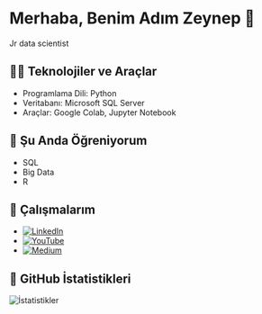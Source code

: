 # Merhaba, Benim Adım Zeynep 👋

Jr data scientist

## 🧑‍💻 Teknolojiler ve Araçlar

- Programlama Dili: Python
- Veritabanı: Microsoft SQL Server
- Araçlar: Google Colab, Jupyter Notebook

## 🌱 Şu Anda Öğreniyorum

- SQL
- Big Data
- R

## 💼 Çalışmalarım

- [![LinkedIn](https://img.shields.io/badge/LinkedIn-zeyneppacikgoz-blue)](https://www.linkedin.com/in/zeyneppacikgoz/)
- [![YouTube](https://img.shields.io/badge/YouTube-zeynepyapayzeka-red)](https://www.youtube.com/channel/UCnTXN6KA18bLSjgVYbMcgpA)
- [![Medium](https://img.shields.io/badge/Medium-zzeynepacikgozz-black)](https://medium.com/@zzeynepacikgozz)

## 🎯 GitHub İstatistikleri

![İstatistikler](https://github-readme-stats.vercel.app/api?username=zeynepackgz&show_icons=true)
